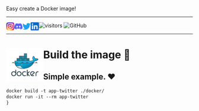 Easy create a Docker image!

--- 

<a href="https://github.com/wiseupdata/dockerhub-ubuntu-python">
<img align="left" alt="Wise Up Data's Instagram" width="22px" src="https://raw.githubusercontent.com/wiseupdata/dockerhub-ubuntu-python/main/assets/instagram.png" />   
</a> 
<a href="https://github.com/wiseupdata/dockerhub-ubuntu-python">
  <img align="left" alt="wise Up Data's Discord" width="22px" src="https://raw.githubusercontent.com/wiseupdata/dockerhub-ubuntu-python/main/assets/discord.svg" />
</a>
<a href="https://github.com/wiseupdata/dockerhub-ubuntu-python">
  <img align="left" alt="wise Up Data | Twitter" width="22px" src="https://raw.githubusercontent.com/wiseupdata/dockerhub-ubuntu-python/main/assets/twitter.svg" />
</a>
<a href="https://github.com/wiseupdata/dockerhub-ubuntu-python">
  <img align="left" alt="wise Up Data's LinkedIN" width="22px" src="https://raw.githubusercontent.com/wiseupdata/dockerhub-ubuntu-python/6b3dc41c772ba34c80e0bcb7485044db43e5d2a2/assets/linkedin.svg" />
</a>

![visitors](https://visitor-badge.glitch.me/badge?page_id=wiseupdata.dockerhub-ubuntu-python&left_color=green&right_color=black)
![GitHub](https://img.shields.io/github/license/wiseupdata/dockerhub-ubuntu-python)

---

<h1>
<img align="left" alt="Docker image" src="https://raw.githubusercontent.com/wiseupdata/dockerhub-ubuntu-python/main/assets/docker.png" width="100" />

Build the image 🚀️

</h1>

## Simple example. ❤️
```
docker build -t app-twitter ./docker/
docker run -it --rm app-twitter
}
```
